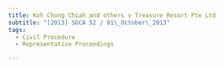 ```yaml
---
title: Koh Chong Chiah and others v Treasure Resort Pte Ltd 
subtitle: "[2013] SGCA 52 / 01\_October\_2013"
tags:
  - Civil Procedure
  - Representative Proceedings

---
```


